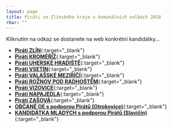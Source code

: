 ```yaml
---
layout: page
title: Piráti ze Zlínského kraje v komunálních volbách 2018
rbar: ""
---
```


Kliknutím na odkaz se dostanete na web konkrétní kandidátky...

- [**Piráti ZLÍN**](https://zlin.pirati.cz/){:target="_blank"}
- [**Piráti KROMĚŘÍŽ**](https://kromeriz.pirati.cz/){:target="_blank"}
- [**Piráti UHERSKÉ HRADIŠTĚ**](https://uh.pirati.cz/){:target="_blank"}
- [**Piráti VSETÍN**](https://vsetin.pirati.cz/){:target="_blank"}
- [**Piráti VALAŠSKÉ MEZIŘÍČÍ**](https://valmez.pirati.cz/){:target="_blank"}
- [**Piráti ROŽNOV POD RADHOŠTĚM**](https://roznov.pirati.cz/){:target="_blank"}
- [**Piráti VIZOVICE**](https://vizovice.pirati.cz/){:target="_blank"}
- [**Piráti NAPAJEDLA**](https://napajedla.pirati.cz/){:target="_blank"}
- [**Piráti ZAŠOVÁ**](https://zasova.pirati.cz/){:target="_blank"}
- [**OBČANÉ OE s podporou Pirátů (Otrokovice)**](https://oe.pirati.cz/){:target="_blank"}
- [**KANDIDÁTKA MLADÝCH s podporou Pirátů (Slavičín)**](https://slavicin.pirati.cz/){:target="_blank"}
